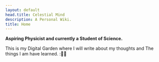 ```yaml
---
layout: default
head.title: Celestial Mind
description: A Personal Wiki.
title: Home
---
```


**Aspiring Physicist and currently a Student of Science.**

This is my Digital Garden where I will write about my thoughts and The things I am have learned. :🦸‍♂️
